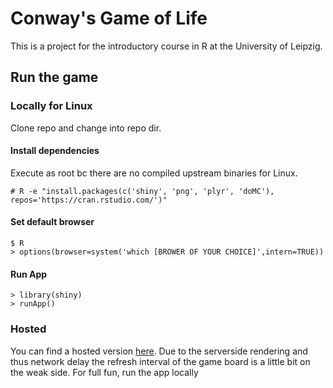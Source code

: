 # Conway's Game of Life

This is a project for the introductory course in R at the University of Leipzig.

## Run the game

### Locally for Linux
Clone repo and change into repo dir.

#### Install dependencies
Execute as root bc there are no compiled upstream binaries for Linux.
```
# R -e "install.packages(c('shiny', 'png', 'plyr', 'doMC'), repos='https://cran.rstudio.com/')"
```
#### Set default browser
```
$ R
> options(browser=system('which [BROWER OF YOUR CHOICE]',intern=TRUE))
```
#### Run App
```
> library(shiny)
> runApp()
```

### Hosted

You can find a hosted version [here](https://scharom.shinyapps.io/game_of_life/).
Due to the serverside rendering and thus network delay the refresh interval of the game board is a little bit on the weak side. For full fun, run the app locally 
